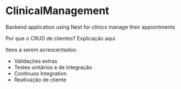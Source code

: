 # ClinicalManagement

Backend application using Nest for clinics manage their appointments

Por que o CRUD de clientes?
Explicação aqui

Itens a serem acrescentados:

- Validações extras
- Testes unitários e de integração
- Continuos Integration
- Reativação de cliente
